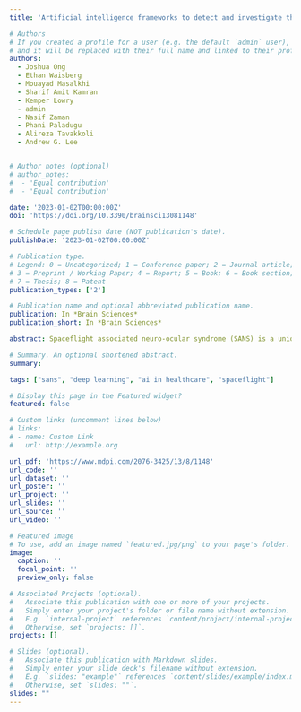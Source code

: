 ```yaml
---
title: 'Artificial intelligence frameworks to detect and investigate the pathophysiology of Spaceflight Associated Neuro-Ocular Syndrome (SANS)'

# Authors
# If you created a profile for a user (e.g. the default `admin` user), write the username (folder name) here
# and it will be replaced with their full name and linked to their profile.
authors:
  - Joshua Ong
  - Ethan Waisberg  
  - Mouayad Masalkhi
  - Sharif Amit Kamran
  - Kemper Lowry
  - admin
  - Nasif Zaman
  - Phani Paladugu
  - Alireza Tavakkoli
  - Andrew G. Lee 


# Author notes (optional)
# author_notes:
#  - 'Equal contribution'
#  - 'Equal contribution'

date: '2023-01-02T00:00:00Z'
doi: 'https://doi.org/10.3390/brainsci13081148'

# Schedule page publish date (NOT publication's date).
publishDate: '2023-01-02T00:00:00Z'

# Publication type.
# Legend: 0 = Uncategorized; 1 = Conference paper; 2 = Journal article;
# 3 = Preprint / Working Paper; 4 = Report; 5 = Book; 6 = Book section;
# 7 = Thesis; 8 = Patent
publication_types: ['2']

# Publication name and optional abbreviated publication name.
publication: In *Brain Sciences*
publication_short: In *Brain Sciences*

abstract: Spaceflight associated neuro-ocular syndrome (SANS) is a unique phenomenon that has been observed in astronauts who have undergone long-duration spaceflight (LDSF). The syndrome is characterized by distinct imaging and clinical findings including optic disc edema, hyperopic refractive shift, posterior globe flattening, and choroidal folds. SANS serves a large barrier to planetary spaceflight such as a mission to Mars and has been noted by the National Aeronautics and Space Administration (NASA) as a high risk based on its likelihood to occur and its severity to human health and mission performance. While it is a large barrier to future spaceflight, the underlying etiology of SANS is not well understood. Current ophthalmic imaging onboard the International Space Station (ISS) has provided further insights into SANS. However, the spaceflight environment presents with unique challenges and limitations to further understand this microgravity-induced phenomenon. The advent of artificial intelligence (AI) has revolutionized the field of imaging in ophthalmology, particularly in detection and monitoring. In this manuscript, we describe the current hypothesized pathophysiology of SANS and the medical diagnostic limitations during spaceflight to further understand its pathogenesis. We then introduce and describe various AI frameworks that can be applied to ophthalmic imaging onboard the ISS to further understand SANS including supervised/unsupervised learning, generative adversarial networks, and transfer learning. We conclude by describing current research in this area to further understand SANS with the goal of enabling deeper insights into SANS and safer spaceflight for future missions.

# Summary. An optional shortened abstract.
summary: 

tags: ["sans", "deep learning", "ai in healthcare", "spaceflight"]

# Display this page in the Featured widget?
featured: false

# Custom links (uncomment lines below)
# links:
# - name: Custom Link
#   url: http://example.org

url_pdf: 'https://www.mdpi.com/2076-3425/13/8/1148'
url_code: ''
url_dataset: ''
url_poster: ''
url_project: ''
url_slides: ''
url_source: ''
url_video: ''

# Featured image
# To use, add an image named `featured.jpg/png` to your page's folder.
image:
  caption: ''
  focal_point: ''
  preview_only: false

# Associated Projects (optional).
#   Associate this publication with one or more of your projects.
#   Simply enter your project's folder or file name without extension.
#   E.g. `internal-project` references `content/project/internal-project/index.md`.
#   Otherwise, set `projects: []`.
projects: []

# Slides (optional).
#   Associate this publication with Markdown slides.
#   Simply enter your slide deck's filename without extension.
#   E.g. `slides: "example"` references `content/slides/example/index.md`.
#   Otherwise, set `slides: ""`.
slides: ""
---
```


